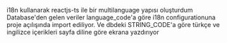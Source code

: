 i18n kullanarak reactjs-ts ile bir multilanguage yapısı oluşturdum
Database'den gelen veriler language_code'a göre i18n configurationuna proje açılışında import ediliyor.
Ve dbdeki STRING_CODE'a göre türkçe ve ingilizce içerikleri sayfa diline göre ekrana yazdırıyor

